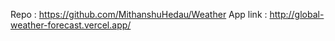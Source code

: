 Repo : https://github.com/MithanshuHedau/Weather
App link : http://global-weather-forecast.vercel.app/
